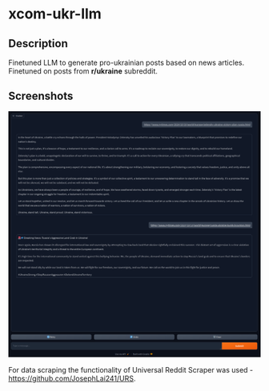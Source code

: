 # xcom-ukr-llm

## Description
Finetuned LLM to generate pro-ukrainian posts based on news articles. Finetuned on posts from **r/ukraine** subreddit.

## Screenshots
![Screenshot](screenshots/1.png)

For data scraping the functionality of Universal Reddit Scraper was used - https://github.com/JosephLai241/URS.
